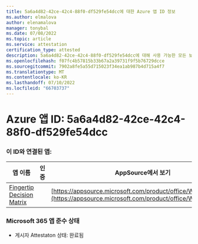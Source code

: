 ```yaml
---
title: 5a6a4d82-42ce-42c4-88f0-df529fe54dcc에 대한 Azure 앱 ID 정보
ms.author: elmalova
author: elenamalova
manager: tonybal
ms.date: 07/08/2022
ms.topic: article
ms.service: attestation
certification_type: attested
description: 5a6a4d82-42ce-42c4-88f0-df529fe54dcc에 대해 사용 가능한 모든 보안 및 규정 준수 정보입니다.
ms.openlocfilehash: f07fc4b57815b33b67a2a39731f9f5b76729dcce
ms.sourcegitcommit: 7902a8fe5a55d715023f34ea1ab987b4d715a4f7
ms.translationtype: MT
ms.contentlocale: ko-KR
ms.lasthandoff: 07/10/2022
ms.locfileid: "66703737"
---
```

# <a name="azure-app-id-5a6a4d82-42ce-42c4-88f0-df529fe54dcc"></a>Azure 앱 ID: 5a6a4d82-42ce-42c4-88f0-df529fe54dcc


### <a name="apps-associated-with-this-id"></a>이 ID와 연결된 앱:
| **앱 이름** | **인증** | **AppSource에서 보기** |
|--------------|---------------|-----------------------|
| [Fingertip Decision Matrix](../forward/WA200004070.md) |  | [https://appsource.microsoft.com/product/office/WA200004070](https://appsource.microsoft.com/product/office/WA200004070) |

### <a name="microsoft-365-app-compliance-status"></a>Microsoft 365 앱 준수 상태
- 게시자 Attestaton 상태: 완료됨
